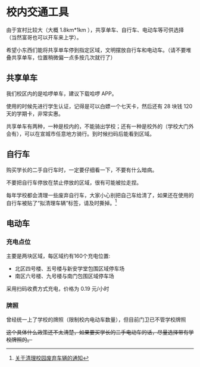 # 校内交通工具

由于宣村比较大（大概 1.8km\*1km ），共享单车、自行车、电动车等可供选择（当然富哥也可以开车来上学）。

希望小东西们能将共享单车停到指定区域，文明摆放自行车和电动车。（请不要堆叠共享单车，位置稍微偏一点多按几次就行了）

## 共享单车

我们校区内的是哈啰单车，建议下载哈啰 APP。

使用的时候先进行学生认证，记得是可以白嫖一个七天卡，然后还有 28 块钱 120 天的学期卡，非常实惠。

共享单车有两种，一种是校内的，不能骑出学校；还有一种是校外的（学校大门外会有），可以在宣城市任意地方骑行。到时候扫码后能看到区域。

## 自行车

购买学长的二手自行车时，一定要仔细看一下，不要有什么暗病。

不要把自行车停放在禁止停放的区域，很有可能被拉走捏。

每年学校都会清理一些废弃自行车，大家小心别把自己车给清了，如果还在使用的自行车被贴了“拟清理车辆”标签，请及时撕掉。[^1]

## 电动车

### 充电点位

主要是两块区域，每区域约有160个充电位置:

- 北区四号楼、五号楼与新安学堂包围区域停车场
- 南区六号楼、九号楼与南门包围区域停车场

采用扫码收费方式充电，价格为 0.19 元/小时

### 牌照

曾经统一上了学校的牌照（限制校内电动车数量），但目前门卫已不管学校牌照

~~这个具体什么政策还不太清楚，如果要买学长的二手电动车的话，尽量选择带有学校牌照的。~~

[^1]: [关于清理校园废弃车辆的通知](https://xcbwb.hfut.edu.cn/99/5e/c1596a39262/page.htm)